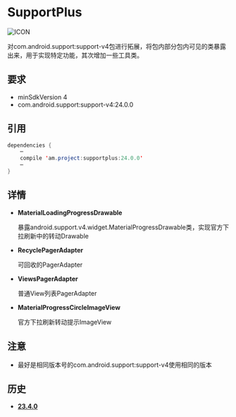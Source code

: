 # SupportPlus
![ICON](https://github.com/AlexMofer/ProjectX/blob/master/supportplus/icon.png)

对com.android.support:support-v4包进行拓展，将包内部分包内可见的类暴露出来，用于实现特定功能，其次增加一些工具类。
## 要求
- minSdkVersion 4
- com.android.support:support-v4:24.0.0

## 引用
```java
dependencies {
    ⋯
    compile 'am.project:supportplus:24.0.0'
    ⋯
}
```
## 详情
- **MaterialLoadingProgressDrawable**

    暴露android.support.v4.widget.MaterialProgressDrawable类，实现官方下拉刷新中的转动Drawable
- **RecyclePagerAdapter**

    可回收的PagerAdapter

- **ViewsPagerAdapter**

    普通View列表PagerAdapter
- **MaterialProgressCircleImageView**

    官方下拉刷新转动提示ImageView

## 注意
- 最好是相同版本号的com.android.support:support-v4使用相同的版本

## 历史
- [**23.4.0**](https://github.com/AlexMofer/ProjectX/tree/master/supportplus/history/23.4.0)
